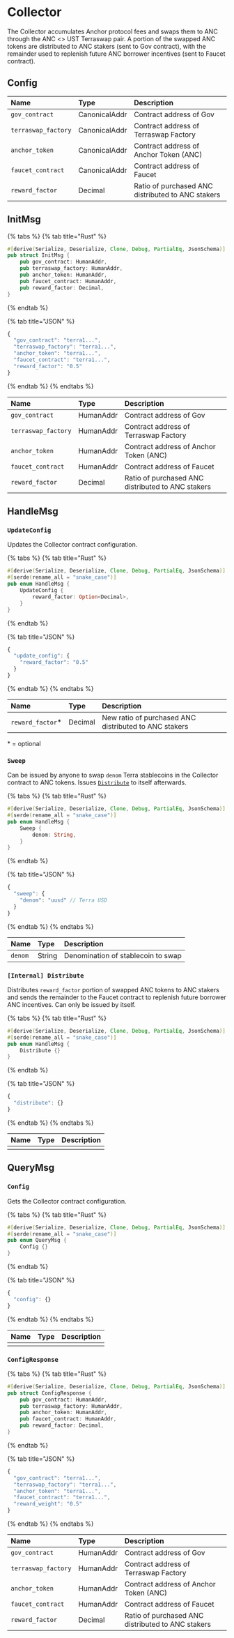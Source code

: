# Collector

The Collector accumulates Anchor protocol fees and swaps them to ANC through the ANC &lt;&gt; UST Terraswap pair. A portion of the swapped ANC tokens are distributed to ANC stakers \(sent to Gov contract\), with the remainder used to replenish future ANC borrower incentives \(sent to Faucet contract\).

## Config

| Name | Type | Description |
| :--- | :--- | :--- |
| `gov_contract` | CanonicalAddr | Contract address of Gov |
| `terraswap_factory` | CanonicalAddr | Contract address of Terraswap Factory |
| `anchor_token` | CanonicalAddr | Contract address of Anchor Token \(ANC\) |
| `faucet_contract` | CanonicalAddr | Contract address of Faucet |
| `reward_factor` | Decimal | Ratio of purchased ANC distributed to ANC stakers |

## InitMsg

{% tabs %}
{% tab title="Rust" %}
```rust
#[derive(Serialize, Deserialize, Clone, Debug, PartialEq, JsonSchema)]
pub struct InitMsg {
    pub gov_contract: HumanAddr, 
    pub terraswap_factory: HumanAddr,
    pub anchor_token: HumanAddr,
    pub faucet_contract: HumanAddr,
    pub reward_factor: Decimal,
}
```
{% endtab %}

{% tab title="JSON" %}
```javascript
{
  "gov_contract": "terra1...", 
  "terraswap_factory": "terra1...", 
  "anchor_token": "terra1...", 
  "faucet_contract": "terra1...", 
  "reward_factor": "0.5" 
}
```
{% endtab %}
{% endtabs %}

| Name | Type | Description |
| :--- | :--- | :--- |
| `gov_contract` | HumanAddr | Contract address of Gov |
| `terraswap_factory` | HumanAddr | Contract address of Terraswap Factory |
| `anchor_token` | HumanAddr | Contract address of Anchor Token \(ANC\) |
| `faucet_contract` | HumanAddr | Contract address of Faucet |
| `reward_factor` | Decimal | Ratio of purchased ANC distributed to ANC stakers |

## HandleMsg

### `UpdateConfig`

Updates the Collector contract configuration.

{% tabs %}
{% tab title="Rust" %}
```rust
#[derive(Serialize, Deserialize, Clone, Debug, PartialEq, JsonSchema)]
#[serde(rename_all = "snake_case")]
pub enum HandleMsg {
    UpdateConfig {
        reward_factor: Option<Decimal>, 
    }
}
```
{% endtab %}

{% tab title="JSON" %}
```javascript
{
  "update_config": {
    "reward_factor": "0.5" 
  }
}
```
{% endtab %}
{% endtabs %}

| Name | Type | Description |
| :--- | :--- | :--- |
| `reward_factor`\* | Decimal | New ratio of purchased ANC distributed to ANC stakers |

\* = optional

### `Sweep`

Can be issued by anyone to swap `denom` Terra stablecoins in the Collector contract to ANC tokens. Issues [`Distribute`](collector.md#internal-distribute) to itself afterwards.

{% tabs %}
{% tab title="Rust" %}
```rust
#[derive(Serialize, Deserialize, Clone, Debug, PartialEq, JsonSchema)]
#[serde(rename_all = "snake_case")]
pub enum HandleMsg {
    Sweep {
        denom: String, 
    }
}
```
{% endtab %}

{% tab title="JSON" %}
```javascript
{
  "sweep": {
    "denom": "uusd" // Terra USD
  }
}
```
{% endtab %}
{% endtabs %}

| Name | Type | Description |
| :--- | :--- | :--- |
| `denom` | String | Denomination of stablecoin to swap |

### `[Internal] Distribute`

Distributes `reward_factor` portion of swapped ANC tokens to ANC stakers and sends the remainder to the Faucet contract to replenish future borrower ANC incentives. Can only be issued by itself.

{% tabs %}
{% tab title="Rust" %}
```rust
#[derive(Serialize, Deserialize, Clone, Debug, PartialEq, JsonSchema)]
#[serde(rename_all = "snake_case")]
pub enum HandleMsg {
    Distribute {}
}
```
{% endtab %}

{% tab title="JSON" %}
```javascript
{
  "distribute": {}
}
```
{% endtab %}
{% endtabs %}

| Name | Type | Description |
| :--- | :--- | :--- |
|  |  |  |

## QueryMsg

### `Config`

Gets the Collector contract configuration.

{% tabs %}
{% tab title="Rust" %}
```rust
#[derive(Serialize, Deserialize, Clone, Debug, PartialEq, JsonSchema)]
#[serde(rename_all = "snake_case")]
pub enum QueryMsg {
    Config {}
}
```
{% endtab %}

{% tab title="JSON" %}
```javascript
{
  "config": {}
}
```
{% endtab %}
{% endtabs %}

| Name | Type | Description |
| :--- | :--- | :--- |
|  |  |  |

### `ConfigResponse`

{% tabs %}
{% tab title="Rust" %}
```rust
#[derive(Serialize, Deserialize, Clone, Debug, PartialEq, JsonSchema)]
pub struct ConfigResponse {
    pub gov_contract: HumanAddr, 
    pub terraswap_factory: HumanAddr,
    pub anchor_token: HumanAddr,
    pub faucet_contract: HumanAddr,
    pub reward_factor: Decimal,
}
```
{% endtab %}

{% tab title="JSON" %}
```javascript
{
  "gov_contract": "terra1...", 
  "terraswap_factory": "terra1...", 
  "anchor_token": "terra1...", 
  "faucet_contract": "terra1...", 
  "reward_weight": "0.5" 
}
```
{% endtab %}
{% endtabs %}

| Name | Type | Description |
| :--- | :--- | :--- |
| `gov_contract` | HumanAddr | Contract address of Gov |
| `terraswap_factory` | HumanAddr | Contract address of Terraswap Factory |
| `anchor_token` | HumanAddr | Contract address of Anchor Token \(ANC\) |
| `faucet_contract` | HumanAddr | Contract address of Faucet |
| `reward_factor` | Decimal | Ratio of purchased ANC distributed to ANC stakers |

